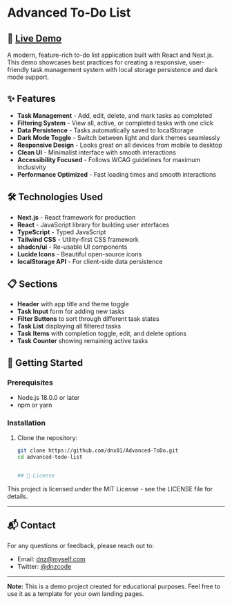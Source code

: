 # Advanced To-Do List

## 🚀 [Live Demo](https://advanced-tododnzdev.netlify.app)

A modern, feature-rich to-do list application built with React and Next.js. This demo showcases best practices for creating a responsive, user-friendly task management system with local storage persistence and dark mode support.

## ✨ Features

- **Task Management** - Add, edit, delete, and mark tasks as completed
- **Filtering System** - View all, active, or completed tasks with one click
- **Data Persistence** - Tasks automatically saved to localStorage
- **Dark Mode Toggle** - Switch between light and dark themes seamlessly
- **Responsive Design** - Looks great on all devices from mobile to desktop
- **Clean UI** - Minimalist interface with smooth interactions
- **Accessibility Focused** - Follows WCAG guidelines for maximum inclusivity
- **Performance Optimized** - Fast loading times and smooth interactions

## 🛠️ Technologies Used

- **Next.js** - React framework for production
- **React** - JavaScript library for building user interfaces
- **TypeScript** - Typed JavaScript
- **Tailwind CSS** - Utility-first CSS framework
- **shadcn/ui** - Re-usable UI components
- **Lucide Icons** - Beautiful open-source icons
- **localStorage API** - For client-side data persistence

## 📋 Sections

- **Header** with app title and theme toggle
- **Task Input** form for adding new tasks
- **Filter Buttons** to sort through different task states
- **Task List** displaying all filtered tasks
- **Task Items** with completion toggle, edit, and delete options
- **Task Counter** showing remaining active tasks

## 🚀 Getting Started

### Prerequisites

- Node.js 18.0.0 or later
- npm or yarn

### Installation

1. Clone the repository:
   ```bash
   git clone https://github.com/dnx01/Advanced-ToDo.git
   cd advanced-todo-list


   ## 📄 License

This project is licensed under the MIT License - see the LICENSE file for details.


---

## 📬 Contact

For any questions or feedback, please reach out to:
- Email: dnz@myself.com
- Twitter: [@dnzcode](https://x.com/dnzcode)

---

**Note:** This is a demo project created for educational purposes. Feel free to use it as a template for your own landing pages.
